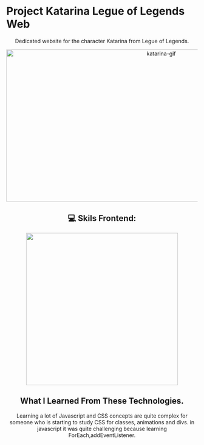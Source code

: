   # Project Katarina Legue of Legends Web
<div align="center">
    <p>
       Dedicated website for the character Katarina from Legue of Legends.
    </p>
    <img src="./src/img/Animação.gif" alt="katarina-gif" height="400px" width="800px"> 
</div>

<div align="center">
    <h2> 💻 Skils  Frontend: </h2>
      <img width="400px"  src="https://skillicons.dev/icons?i=html,css,javascript,git" />
  </div>

<div align="center">
  <h2>What I Learned From These Technologies.</h2> 
  Learning a lot of Javascript and CSS concepts are quite complex for someone who is starting to study CSS for classes, animations and divs.
  in javascript it was quite challenging because learning ForEach,addEventListener.
</div>




